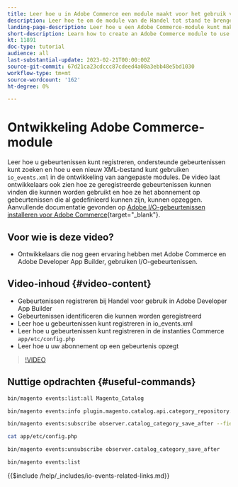 ```yaml
---
title: Leer hoe u in Adobe Commerce een module maakt voor het gebruik van gebeurtenissen.
description: Leer hoe te om de module van de Handel tot stand te brengen om gebeurtenissen te gebruiken.
landing-page-description: Leer hoe u een Adobe Commerce-module kunt maken voor het gebruik van gebeurtenissen.
short-description: Learn how to create an Adobe Commerce module to use events.
kt: 11891
doc-type: tutorial
audience: all
last-substantial-update: 2023-02-21T00:00:00Z
source-git-commit: 67d21ca23cdccc87cdeed4a08a3ebb48e5bd1030
workflow-type: tm+mt
source-wordcount: '162'
ht-degree: 0%

---
```



# Ontwikkeling Adobe Commerce-module

Leer hoe u gebeurtenissen kunt registreren, ondersteunde gebeurtenissen kunt zoeken en hoe u een nieuw XML-bestand kunt gebruiken `io_events.xml` in de ontwikkeling van aangepaste modules. De video laat ontwikkelaars ook zien hoe ze geregistreerde gebeurtenissen kunnen vinden die kunnen worden gebruikt en hoe ze het abonnement op gebeurtenissen die al gedefinieerd kunnen zijn, kunnen opzeggen. Aanvullende documentatie gevonden op [Adobe I/O-gebeurtenissen installeren voor Adobe Commerce](https://developer.adobe.com/commerce/events/get-started/installation/){target="_blank"}.

## Voor wie is deze video?

* Ontwikkelaars die nog geen ervaring hebben met Adobe Commerce en Adobe Developer App Builder, gebruiken I/O-gebeurtenissen.

## Video-inhoud {#video-content}

* Gebeurtenissen registreren bij Handel voor gebruik in Adobe Developer App Builder
* Gebeurtenissen identificeren die kunnen worden geregistreerd
* Leer hoe u gebeurtenissen kunt registreren in io_events.xml
* Leer hoe u gebeurtenissen kunt registreren in de instanties Commerce `app/etc/config.php`
* Leer hoe u uw abonnement op een gebeurtenis opzegt

>[!VIDEO](https://video.tv.adobe.com/v/3415802)

## Nuttige opdrachten {#useful-commands}

```bash
bin/magento events:list:all Magento_Catalog

bin/magento events:info plugin.magento.catalog.api.category_repository.save

bin/magento events:subscribe observer.catalog_category_save_after --fields=entity_id --fields=parent_id

cat app/etc/config.php

bin/magento events:unsubscribe observer.catalog_category_save_after

bin/magento events:list
```

{{$include /help/_includes/io-events-related-links.md}}
